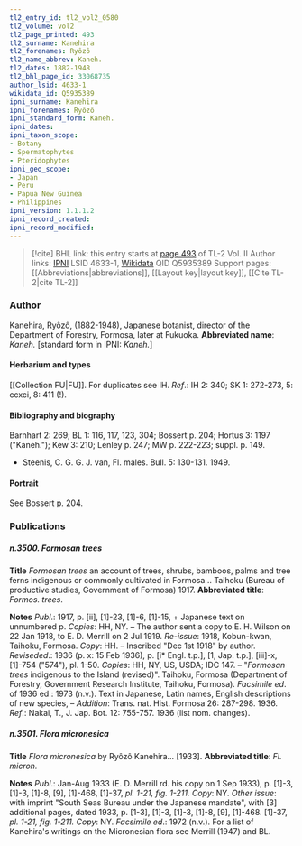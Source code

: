```yaml
---
tl2_entry_id: tl2_vol2_0580
tl2_volume: vol2
tl2_page_printed: 493
tl2_surname: Kanehira
tl2_forenames: Ryôzô
tl2_name_abbrev: Kaneh.
tl2_dates: 1882-1948
tl2_bhl_page_id: 33068735
author_lsid: 4633-1
wikidata_id: Q5935389
ipni_surname: Kanehira
ipni_forenames: Ryôzô
ipni_standard_form: Kaneh.
ipni_dates: 
ipni_taxon_scope: 
- Botany
- Spermatophytes
- Pteridophytes
ipni_geo_scope: 
- Japan
- Peru
- Papua New Guinea
- Philippines
ipni_version: 1.1.1.2
ipni_record_created: 
ipni_record_modified:
---
```


> [!cite] BHL link: this entry starts at [page 493](https://www.biodiversitylibrary.org/page/33068735) of TL-2 Vol. II
> Author links: [IPNI](https://www.ipni.org/a/4633-1) LSID 4633-1, [Wikidata](https://www.wikidata.org/wiki/Q5935389) QID Q5935389
> Support pages: [[Abbreviations|abbreviations]], [[Layout key|layout key]], [[Cite TL-2|cite TL-2]]

### Author

Kanehira, Ryôzô, (1882-1948), Japanese botanist, director of the Department of Forestry, Formosa, later at Fukuoka. 
**Abbreviated name**: *Kaneh.* \[standard form in IPNI: *Kaneh.*\]

#### Herbarium and types

[[Collection FU|FU]]. For duplicates see IH.
*Ref*.: IH 2: 340; SK 1: 272-273, 5: ccxci, 8: 411 (!).

#### Bibliography and biography

Barnhart 2: 269; BL 1: 116, 117, 123, 304; Bossert p. 204; Hortus 3: 1197 ("Kaneh."); Kew 3: 210; Lenley p. 247; MW p. 222-223; suppl. p. 149.
- Steenis, C. G. G. J. van, Fl. males. Bull. 5: 130-131. 1949.

#### Portrait

See Bossert p. 204.

### Publications

##### n.3500. Formosan trees

**Title**
*Formosan trees* an account of trees, shrubs, bamboos, palms and tree ferns indigenous or commonly cultivated in Formosa... Taihoku (Bureau of productive studies, Government of Formosa) 1917.
**Abbreviated title**: *Formos. trees*.

**Notes**
*Publ*.: 1917, p. \[ii\], \[1\]-23, \[1\]-6, \[1\]-15, + Japanese text on unnumbered p. *Copies*: HH, NY. – The author sent a copy to E. H. Wilson on 22 Jan 1918, to E. D. Merrill on 2 Jul 1919.
*Re-issue*: 1918, Kobun-kwan, Taihoku, Formosa. *Copy*: HH. – Inscribed "Dec 1st 1918" by author.
*Reviseded*.: 1936 (p. x: 15 Feb 1936), p. \[i\* Engl. t.p.\], \[1, Jap. t.p.\], \[iii\]-x, \[1\]-754 ("574"), pl. 1-50. *Copies*: HH, NY, US, USDA; IDC 147. – "*Formosan trees* indigenous to the Island (revised)". Taihoku, Formosa (Department of Forestry, Government Research Institute, Taihoku, Formosa).
*Facsimile ed*. of 1936 ed.: 1973 (n.v.). Text in Japanese, Latin names, English descriptions of new species, – *Addition*: Trans. nat. Hist. Formosa 26: 287-298. 1936.
*Ref*.: Nakai, T., J. Jap. Bot. 12: 755-757. 1936 (list nom. changes).

##### n.3501. Flora micronesica

**Title**
*Flora micronesica* by Ryôzô Kanehira... \[1933\].
**Abbreviated title**: *Fl. micron.*

**Notes**
*Publ*.: Jan-Aug 1933 (E. D. Merrill rd. his copy on 1 Sep 1933), p. \[1\]-3, \[1\]-3, \[1\]-8, \[9\], \[1\]-468, \[1\]-37, *pl. 1-21, fig. 1-211. Copy*: NY.
*Other issue*: with imprint "South Seas Bureau under the Japanese mandate", with \[3\] additional pages, dated 1933, p. \[1-3\], \[1\]-3, \[1\]-3, \[1\]-8, \[9\], \[1\]-468. \[1\]-37, *pl. 1-21, fig. 1-211. Copy*: NY.
*Facsimile ed*.: 1972 (n.v.).
For a list of Kanehira's writings on the Micronesian flora see Merrill (1947) and BL.

